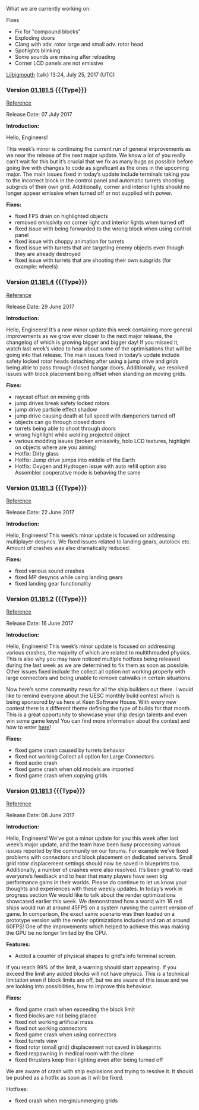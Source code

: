 
What we are currently working on:

Fixes

*   Fix for "compound blocks"
*   Exploding doors
*   Clang with adv. rotor large and small adv. rotor head
*   Spotlights blinking
*   Some sounds are missing after reloading
*   Corner LCD panels are not emissive

[Lilbigmouth](https://spaceengineers.wiki.gg/wiki/User:Lilbigmouth "User:Lilbigmouth") (talk) 13:24, July 25, 2017 (UTC)

### Version [01.181.5](https://spaceengineers.wiki.gg/wiki/Version/01.181.5 "Version/01.181.5") {{{Type}}}

[Reference](https://forum.keenswh.com/threads/update-1-181-5-minor-beta-improvements.7395895/)

Release Date: 07 July 2017

**Introduction:**

Hello, Engineers!

This week’s minor is continuing the current run of general improvements as we near the release of the next major update. We know a lot of you really can’t wait for this but it’s crucial that we fix as many bugs as possible before going live with changes to code as significant as the ones in the upcoming major. The main issues fixed in today’s update include terminals taking you to the incorrect block in the control panel and automatic turrets shooting subgrids of their own grid. Additionally, corner and interior lights should no longer appear emissive when turned off or not supplied with power.

**Fixes:**

*   fixed FPS drain on highlighted objects
*   removed emissivity on corner light and interior lights when turned off
*   fixed issue with being forwarded to the wrong block when using control panel
*   fixed issue with choppy animation for turrets
*   fixed issue with turrets that are targeting enemy objects even though they are already destroyed
*   fixed issue with turrets that are shooting their own subgrids (for example: wheels)

### Version [01.181.4](https://spaceengineers.wiki.gg/wiki/Version/01.181.4 "Version/01.181.4") {{{Type}}}

[Reference](https://forum.keenswh.com/threads/update-1-181-4-minor-beta-improvements.7395776/)

Release Date: 29 June 2017

**Introduction:**

Hello, Engineers! It’s a new minor update this week containing more general improvements as we grow ever closer to the next major release, the changelog of which is growing bigger and bigger day! If you missed it, watch last week’s video to hear about some of the optimisations that will be going into that release. The main issues fixed in today’s update include safety locked rotor heads detaching after using a jump drive and grids being able to pass through closed hangar doors. Additionally, we resolved issues with block placement being offset when standing on moving grids.

**Fixes:**

*   raycast offset on moving grids
*   jump drives break safety locked rotors
*   jump drive particle effect shadow
*   jump drive causing death at full speed with dampeners turned off
*   objects can go through closed doors
*   turrets being able to shoot through doors
*   wrong highlight while welding projected object
*   various modding issues (broken emissivity, holo LCD textures, highlight on objects where are you aiming)
*   Hotfix: Dirty glass
*   Hotfix: Jump drive jumps into middle of the Earth
*   Hotfix: Oxygen and Hydrogen issue with auto refill option also Assembler cooperative mode is behaving the same

### Version [01.181.3](https://spaceengineers.wiki.gg/wiki/Version/01.181.3 "Version/01.181.3") {{{Type}}}

[Reference](https://forum.keenswh.com/threads/update-1-181-3-minor-beta-improvements.7395655/)

Release Date: 22 June 2017

**Introduction:**

Hello, Engineers! This week’s minor update is focused on addressing multiplayer desyncs. We fixed issues related to landing gears, autolock etc. Amount of crashes was also dramatically reduced.

**Fixes:**

*   fixed various sound crashes
*   fixed MP desyncs while using landing gears
*   fixed landing gear functionality

### Version [01.181.2](https://spaceengineers.wiki.gg/wiki/Version/01.181.2 "Version/01.181.2") {{{Type}}}

[Reference](https://forum.keenswh.com/threads/update-1-181-0-major-big-optimizations-multithreaded-physics-more.7395181/)

Release Date: 16 June 2017

**Introduction:**

Hello, Engineers! This week’s minor update is focused on addressing various crashes, the majority of which are related to multithreaded physics. This is also why you may have noticed multiple hotfixes being released during the last week as we are determined to fix them as soon as possible. Other issues fixed include the collect all option not working properly with large connectors and being unable to remove catwalks in certain situations.

Now here’s some community news for all the ship builders out there. I would like to remind everyone about the UESC monthly build contest which is being sponsored by us here at Keen Software House. With every new contest there is a different theme defining the type of builds for that month. This is a great opportunity to showcase your ship design talents and even win some game keys! You can find more information about the contest and how to enter [here](https://steamcommunity.com/app/244850/discussions/0/1291817837617422012/)!

**Fixes:**

*   fixed game crash caused by turrets behavior
*   fixed not working Collect all option for Large Connectors
*   fixed audio crash
*   fixed game crash when old models are imported
*   fixed game crash when copying grids

### Version [01.181.1](https://spaceengineers.wiki.gg/wiki/Version/01.181.1 "Version/01.181.1") {{{Type}}}

[Reference](https://forum.keenswh.com/threads/update-1-181-1-minor-beta-improvements.7395427/)

Release Date: 08 June 2017

**Introduction:**

Hello, Engineers! We’ve got a minor update for you this week after last week’s major update, and the team have been busy processing various issues reported by the community on our forums. For example we’ve fixed problems with connectors and block placement on dedicated servers. Small grid rotor displacement settings should now be saved in blueprints too. Additionally, a number of crashes were also resolved. It’s been great to read everyone’s feedback and to hear that many players have seen big performance gains in their worlds. Please do continue to let us know your thoughts and experiences with these weekly updates. In today’s work in progress section We would like to talk about the render optimizations showcased earlier this week. We demonstrated how a world with 16 red ships would run at around 45FPS on a system running the current version of game. In comparison, the exact same scenario was then loaded on a prototype version with the render optimizations included and ran at around 60FPS! One of the improvements which helped to achieve this was making the GPU be no longer limited by the CPU.

**Features:**

*   Added a counter of physical shapes to grid's info terminal screen.

If you reach 99% of the limit, a warning should start appearing. If you exceed the limit any added blocks will not have physics. This is a technical limitation even if block limits are off, but we are aware of this issue and we are looking into possibilities, how to improve this behaviour.

**Fixes:**

*   fixed game crash when exceeding the block limit
*   fixed blocks are not being placed
*   fixed not working artificial mass
*   fixed not working connectors
*   fixed game crash when using connectors
*   fixed turrets view
*   fixed rotor (small grid) displacement not saved in blueprints
*   fixed respawning in medical room with the clone
*   fixed thrusters keep their lighting even after being turned off

We are aware of crash with ship explosions and trying to resolve it. It should be pushed as a hotfix as soon as it will be fixed.

Hotfixes:

*   fixed crash when mergin/unmerging grids
